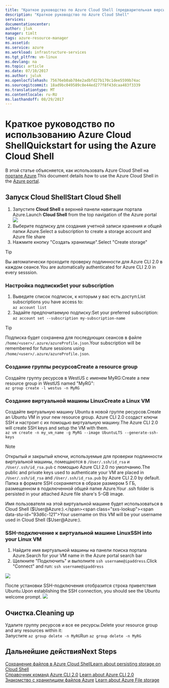 ```yaml
---
title: "Краткое руководство по Azure Cloud Shell (предварительная версия) | Документация Майкрософт"
description: "Краткое руководство по Azure Cloud Shell"
services: 
documentationcenter: 
author: jluk
manager: timlt
tags: azure-resource-manager
ms.assetid: 
ms.service: azure
ms.workload: infrastructure-services
ms.tgt_pltfrm: vm-linux
ms.devlang: na
ms.topic: article
ms.date: 07/10/2017
ms.author: juluk
ms.openlocfilehash: 75676eb0ab784e2adbfd27b170c1dee5599b74ac
ms.sourcegitcommit: 18ad9bc049589c8e44ed277f8f43dcaa483f3339
ms.translationtype: MT
ms.contentlocale: ru-RU
ms.lasthandoff: 08/29/2017
---
```

# <a name="quickstart-for-using-the-azure-cloud-shell"></a><span data-ttu-id="93d6c-103">Краткое руководство по использованию Azure Cloud Shell</span><span class="sxs-lookup"><span data-stu-id="93d6c-103">Quickstart for using the Azure Cloud Shell</span></span>

<span data-ttu-id="93d6c-104">В этой статье объясняется, как использовать Azure Cloud Shell на [портале Azure](https://ms.portal.azure.com/).</span><span class="sxs-lookup"><span data-stu-id="93d6c-104">This document details how to use the Azure Cloud Shell in the [Azure portal](https://ms.portal.azure.com/).</span></span>

## <a name="start-cloud-shell"></a><span data-ttu-id="93d6c-105">Запуск Cloud Shell</span><span class="sxs-lookup"><span data-stu-id="93d6c-105">Start Cloud Shell</span></span>
1. <span data-ttu-id="93d6c-106">Запустите **Cloud Shell** в верхней панели навигации портала Azure.</span><span class="sxs-lookup"><span data-stu-id="93d6c-106">Launch **Cloud Shell** from the top navigation of the Azure portal</span></span> <br>
![](media/shell-icon.png)
2. <span data-ttu-id="93d6c-107">Выберите подписку для создания учетной записи хранения и общей папки Azure.</span><span class="sxs-lookup"><span data-stu-id="93d6c-107">Select a subscription to create a storage account and Azure file share</span></span>
3. <span data-ttu-id="93d6c-108">Нажмите кнопку "Создать хранилище".</span><span class="sxs-lookup"><span data-stu-id="93d6c-108">Select "Create storage"</span></span>

> [!TIP]
> <span data-ttu-id="93d6c-109">Вы автоматически проходите проверку подлинности для Azure CLI 2.0 в каждом сеансе.</span><span class="sxs-lookup"><span data-stu-id="93d6c-109">You are automatically authenticated for Azure CLI 2.0 in every sesssion.</span></span>

### <a name="set-your-subscription"></a><span data-ttu-id="93d6c-110">Настройка подписки</span><span class="sxs-lookup"><span data-stu-id="93d6c-110">Set your subscription</span></span>
1. <span data-ttu-id="93d6c-111">Выведите список подписок, к которым у вас есть доступ:</span><span class="sxs-lookup"><span data-stu-id="93d6c-111">List subscriptions you have access to:</span></span> <br>
`az account list`
2. <span data-ttu-id="93d6c-112">Задайте предпочитаемую подписку:</span><span class="sxs-lookup"><span data-stu-id="93d6c-112">Set your preferred subscription:</span></span> <br>
`az account set --subscription my-subscription-name`

> [!TIP]
> <span data-ttu-id="93d6c-113">Подписка будет сохранена для последующих сеансов в файле `/home/<user>/.azure/azureProfile.json`.</span><span class="sxs-lookup"><span data-stu-id="93d6c-113">Your subscription will be remembered for future sessions using `/home/<user>/.azure/azureProfile.json`.</span></span>

### <a name="create-a-resource-group"></a><span data-ttu-id="93d6c-114">Создание группы ресурсов</span><span class="sxs-lookup"><span data-stu-id="93d6c-114">Create a resource group</span></span>
<span data-ttu-id="93d6c-115">Создайте группу ресурсов в WestUS с именем MyRG:</span><span class="sxs-lookup"><span data-stu-id="93d6c-115">Create a new resource group in WestUS named "MyRG":</span></span> <br>
`az group create -l westus -n MyRG` <br>

### <a name="create-a-linux-vm"></a><span data-ttu-id="93d6c-116">Создание виртуальной машины Linux</span><span class="sxs-lookup"><span data-stu-id="93d6c-116">Create a Linux VM</span></span>
<span data-ttu-id="93d6c-117">Создайте виртуальную машину Ubuntu в новой группе ресурсов.</span><span class="sxs-lookup"><span data-stu-id="93d6c-117">Create an Ubuntu VM in your new resource group.</span></span> <span data-ttu-id="93d6c-118">Azure CLI 2.0 создаст ключи SSH и настроит с их помощью виртуальную машину.</span><span class="sxs-lookup"><span data-stu-id="93d6c-118">The Azure CLI 2.0 will create SSH keys and setup the VM with them.</span></span> <br>
`az vm create -n my_vm_name -g MyRG --image UbuntuLTS --generate-ssh-keys`

> [!NOTE]
> <span data-ttu-id="93d6c-119">Открытый и закрытый ключи, используемые для проверки подлинности виртуальной машины, помещаются в `/User/.ssh/id_rsa` и `/User/.ssh/id_rsa.pub` с помощью Azure CLI 2.0 по умолчанию.</span><span class="sxs-lookup"><span data-stu-id="93d6c-119">The public and private keys used to authenticate your VM are placed in `/User/.ssh/id_rsa` and `/User/.ssh/id_rsa.pub` by Azure CLI 2.0 by default.</span></span> <span data-ttu-id="93d6c-120">Папка в формате SSH сохраняется в образе размером 5 ГБ, размещенном в подключенной общей папке Azure.</span><span class="sxs-lookup"><span data-stu-id="93d6c-120">Your .ssh folder is persisted in your attached Azure file share's 5-GB image.</span></span>

<span data-ttu-id="93d6c-121">Имя пользователя на этой виртуальной машине будет использоваться в Cloud Shell ($User@Azure:).</span><span class="sxs-lookup"><span data-stu-id="93d6c-121">Your username on this VM will be your username used in Cloud Shell ($User@Azure:).</span></span>

### <a name="ssh-into-your-linux-vm"></a><span data-ttu-id="93d6c-122">SSH-подключение к виртуальной машине Linux</span><span class="sxs-lookup"><span data-stu-id="93d6c-122">SSH into your Linux VM</span></span>
1. <span data-ttu-id="93d6c-123">Найдите имя виртуальной машины на панели поиска портала Azure.</span><span class="sxs-lookup"><span data-stu-id="93d6c-123">Search for your VM name in the Azure portal search bar</span></span>
2. <span data-ttu-id="93d6c-124">Щелкните "Подключить" и выполните `ssh username@ipaddress`.</span><span class="sxs-lookup"><span data-stu-id="93d6c-124">Click "Connect" and run: `ssh username@ipaddress`</span></span>

![](media/sshcmd-copy.png)

<span data-ttu-id="93d6c-125">После установки SSH-подключения отобразится строка приветствия Ubuntu.</span><span class="sxs-lookup"><span data-stu-id="93d6c-125">Upon establishing the SSH connection, you should see the Ubuntu welcome prompt.</span></span>
![](media/ubuntu-welcome.png)

## <a name="cleaning-up"></a><span data-ttu-id="93d6c-126">Очистка.</span><span class="sxs-lookup"><span data-stu-id="93d6c-126">Cleaning up</span></span> 
<span data-ttu-id="93d6c-127">Удалите группу ресурсов и все ее ресурсы.</span><span class="sxs-lookup"><span data-stu-id="93d6c-127">Delete your resource group and any resources within it:</span></span> <br>
<span data-ttu-id="93d6c-128">Запустите `az group delete -n MyRG`</span><span class="sxs-lookup"><span data-stu-id="93d6c-128">Run `az group delete -n MyRG`</span></span>

## <a name="next-steps"></a><span data-ttu-id="93d6c-129">Дальнейшие действия</span><span class="sxs-lookup"><span data-stu-id="93d6c-129">Next Steps</span></span>
[<span data-ttu-id="93d6c-130">Сохранение файлов в Azure Cloud Shell</span><span class="sxs-lookup"><span data-stu-id="93d6c-130">Learn about persisting storage on Cloud Shell</span></span>](persisting-shell-storage.md) <br><span data-ttu-id="93d6c-131">
[Справочник команд Azure CLI 2.0](https://docs.microsoft.com/cli/azure/)</span><span class="sxs-lookup"><span data-stu-id="93d6c-131">
[Learn about Azure CLI 2.0](https://docs.microsoft.com/cli/azure/)</span></span> <br><span data-ttu-id="93d6c-132">
[Знакомство с хранилищем файлов Azure](../storage/files/storage-files-introduction.md)</span><span class="sxs-lookup"><span data-stu-id="93d6c-132">
[Learn about Azure File storage](../storage/files/storage-files-introduction.md)</span></span> <br>